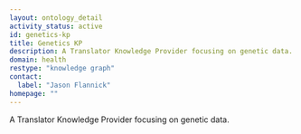 ```yaml
---
layout: ontology_detail
activity_status: active
id: genetics-kp
title: Genetics KP
description: A Translator Knowledge Provider focusing on genetic data.
domain: health
restype: "knowledge graph"
contact:
  label: "Jason Flannick"
homepage: ""
---
```


A Translator Knowledge Provider focusing on genetic data.
